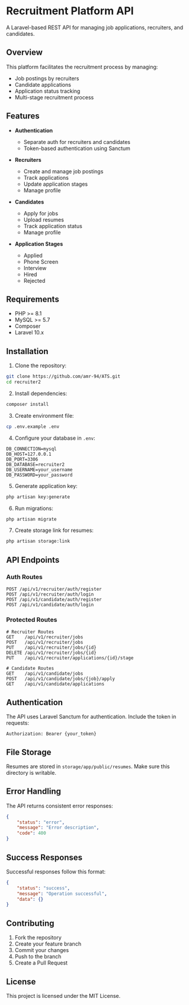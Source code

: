 # Recruitment Platform API

A Laravel-based REST API for managing job applications, recruiters, and candidates.

## Overview

This platform facilitates the recruitment process by managing:
- Job postings by recruiters
- Candidate applications
- Application status tracking
- Multi-stage recruitment process

## Features

- **Authentication**
  - Separate auth for recruiters and candidates
  - Token-based authentication using Sanctum
  
- **Recruiters**
  - Create and manage job postings
  - Track applications
  - Update application stages
  - Manage profile

- **Candidates**
  - Apply for jobs
  - Upload resumes
  - Track application status
  - Manage profile

- **Application Stages**
  - Applied
  - Phone Screen
  - Interview
  - Hired
  - Rejected

## Requirements

- PHP >= 8.1
- MySQL >= 5.7
- Composer
- Laravel 10.x

## Installation

1. Clone the repository:
```bash
git clone https://github.com/amr-94/ATS.git
cd recruiter2
```

2. Install dependencies:
```bash
composer install
```

3. Create environment file:
```bash
cp .env.example .env
```

4. Configure your database in `.env`:
```env
DB_CONNECTION=mysql
DB_HOST=127.0.0.1
DB_PORT=3306
DB_DATABASE=recruiter2
DB_USERNAME=your_username
DB_PASSWORD=your_password
```

5. Generate application key:
```bash
php artisan key:generate
```

6. Run migrations:
```bash
php artisan migrate
```

7. Create storage link for resumes:
```bash
php artisan storage:link
```

## API Endpoints

### Auth Routes
```
POST /api/v1/recruiter/auth/register
POST /api/v1/recruiter/auth/login
POST /api/v1/candidate/auth/register
POST /api/v1/candidate/auth/login
```

### Protected Routes
```
# Recruiter Routes
GET    /api/v1/recruiter/jobs
POST   /api/v1/recruiter/jobs
PUT    /api/v1/recruiter/jobs/{id}
DELETE /api/v1/recruiter/jobs/{id}
PUT    /api/v1/recruiter/applications/{id}/stage

# Candidate Routes
GET    /api/v1/candidate/jobs
POST   /api/v1/candidate/jobs/{job}/apply
GET    /api/v1/candidate/applications
```

## Authentication

The API uses Laravel Sanctum for authentication. Include the token in requests:
```
Authorization: Bearer {your_token}
```

## File Storage

Resumes are stored in `storage/app/public/resumes`. Make sure this directory is writable.

## Error Handling

The API returns consistent error responses:
```json
{
    "status": "error",
    "message": "Error description",
    "code": 400
}
```

## Success Responses

Successful responses follow this format:
```json
{
    "status": "success",
    "message": "Operation successful",
    "data": {}
}
```

## Contributing

1. Fork the repository
2. Create your feature branch
3. Commit your changes
4. Push to the branch
5. Create a Pull Request

## License

This project is licensed under the MIT License.

